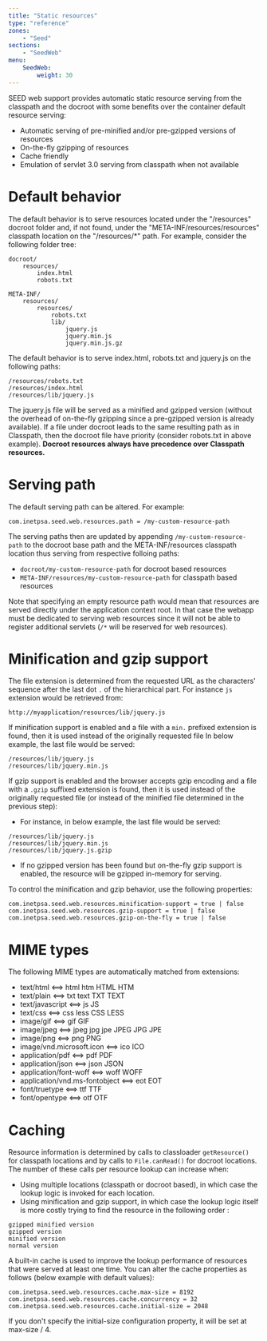 ```yaml
---
title: "Static resources"
type: "reference"
zones:
    - "Seed"
sections:
    - "SeedWeb"
menu:
    SeedWeb:
        weight: 30
---
```


SEED web support provides automatic static resource serving from the classpath and the docroot with some benefits
over the container default resource serving:

* Automatic serving of pre-minified and/or pre-gzipped versions of resources
* On-the-fly gzipping of resources
* Cache friendly
* Emulation of servlet 3.0 serving from classpath when not available

# Default behavior

The default behavior is to serve resources located under the "/resources" docroot folder and, if not found, under the
"META-INF/resources/resources" classpath location on the "/resources/*" path. For example, consider the following folder tree:

    docroot/
        resources/
            index.html
            robots.txt
            
    META-INF/
        resources/
            resources/
                robots.txt
                lib/
                    jquery.js
                    jquery.min.js
                    jquery.min.js.gz
                    
The default behavior is to serve index.html, robots.txt and jquery.js on the following paths:

    /resources/robots.txt
    /resources/index.html
    /resources/lib/jquery.js
    
The jquery.js file will be served as a minified and gzipped version (without the overhead of on-the-fly gzipping since
a pre-gzipped version is already available). If a file under docroot leads to the same resulting path as in Classpath, 
then the docroot file have priority (consider robots.txt in above example). **Docroot resources always have precedence over Classpath resources.**

# Serving path

The default serving path can be altered. For example:
    
    com.inetpsa.seed.web.resources.path = /my-custom-resource-path

The serving paths then are updated by appending `/my-custom-resource-path` to the docroot base path and the META-INF/resources
classpath location thus serving from respective folloing paths:

* `docroot/my-custom-resource-path` for docroot based resources
* `META-INF/resources/my-custom-resource-path` for classpath based resources

Note that specifying an empty resource path would mean that resources are served directly under the application context root.
In that case the webapp must be dedicated to serving web resources since it will not be able to register additional
servlets (`/*` will be reserved for web resources).


# Minification and gzip support

The file extension is determined from the requested URL as the characters' sequence after the last dot `.` of the hierarchical part. For instance `js` extension would be retrieved from: 

    http://myapplication/resources/lib/jquery.js

If minification support is enabled and a file with a `min.` prefixed extension is found, then it is used instead of the originally requested file
In below example, the last file would be served:
    
    /resources/lib/jquery.js
    /resources/lib/jquery.min.js

If gzip support is enabled and the browser accepts gzip encoding and a file with a `.gzip` suffixed extension is found, 
then it is used instead of the originally requested file (or instead of the minified file determined in the previous step):

* For instance, in below example, the last file would be served:
```
/resources/lib/jquery.js
/resources/lib/jquery.min.js
/resources/lib/jquery.js.gzip
```

* If no gzipped version has been found but on-the-fly gzip support is enabled, the resource will be gzipped in-memory for serving.

To control the minification and gzip behavior, use the following properties:

    com.inetpsa.seed.web.resources.minification-support = true | false
    com.inetpsa.seed.web.resources.gzip-support = true | false
    com.inetpsa.seed.web.resources.gzip-on-the-fly = true | false


# MIME types

The following MIME types are automatically matched from extensions:

* text/html				            <==>    html htm HTML HTM
* text/plain				        <==>    txt text TXT TEXT
* text/javascript                   <==>    js JS
* text/css                          <==>    css less CSS LESS
* image/gif				            <==>    gif GIF
* image/jpeg				        <==>    jpeg jpg jpe JPEG JPG JPE
* image/png                         <==>    png PNG
* image/vnd.microsoft.icon          <==>    ico ICO
* application/pdf                   <==>    pdf PDF
* application/json                  <==>    json JSON
* application/font-woff             <==>    woff WOFF
* application/vnd.ms-fontobject     <==>    eot EOT
* font/truetype                     <==>    ttf TTF
* font/opentype                     <==>    otf OTF

# Caching

Resource information is determined by calls to classloader `getResource()` for classpath locations and by calls to
`File.canRead()` for docroot locations. The number of these calls per resource lookup can increase when:

* Using multiple locations (classpath or docroot based), in which case the lookup logic is invoked for each location.
* Using minification and gzip support, in which case the lookup logic itself is more costly trying to find
  the resource in the following order : 
```  
gzipped minified version 
gzipped version 
minified version 
normal version    
```

A built-in cache is used to improve the lookup performance of resources that were served at least one time. You can
alter the cache properties as follows (below example with default values):

    com.inetpsa.seed.web.resources.cache.max-size = 8192
    com.inetpsa.seed.web.resources.cache.concurrency = 32
    com.inetpsa.seed.web.resources.cache.initial-size = 2048

If you don't specify the initial-size configuration property, it will be set at max-size / 4.